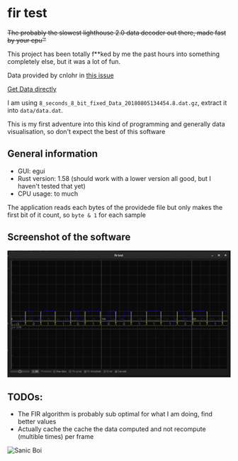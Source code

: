 # fir test

~~The probably the slowest lighthouse 2.0 data decoder out there, made fast by your cpu™~~

This project has been totally f\*\*ked by me the past hours into something completely else, but it was a lot of fun.

Data provided by cnlohr in [this issue](https://github.com/cnlohr/esptracker/issues/1)

[Get Data directly](https://drive.google.com/drive/folders/1iN0vuhsRMY6tCWZOCC9F4SSBbT9ljmq7?usp=sharing)

I am using `8_seconds_8_bit_fixed_Data_20180805134454.8.dat.gz`, extract it into `data/data.dat`.


This is my first adventure into this kind of programming and generally data visualisation, so don't expect the best of this software

## General information
- GUI: egui
- Rust version: 1.58 (should work with a lower version all good, but I haven't tested that yet)
- CPU usage: to much

The application reads each bytes of the providede file but only makes the first bit of it count, so `byte & 1` for each sample

## Screenshot of the software
![screenshot](screenshot.png)

## TODOs:
- The FIR algorithm is probably sub optimal for what I am doing, find better values
- Actually cache the cache the data computed and not recompute (multible times) per frame


<img alt="Sanic Boi" height="50" src="http://vignette1.wikia.nocookie.net/meme/images/4/42/1385136139955.png/revision/latest?cb=20150207013804"/>
